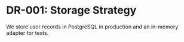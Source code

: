 # DR-001: Storage Strategy

We store user records in PostgreSQL in production and an in-memory adapter for tests.
